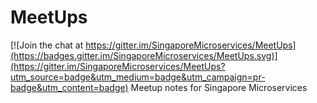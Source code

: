 # MeetUps

[![Join the chat at https://gitter.im/SingaporeMicroservices/MeetUps](https://badges.gitter.im/SingaporeMicroservices/MeetUps.svg)](https://gitter.im/SingaporeMicroservices/MeetUps?utm_source=badge&utm_medium=badge&utm_campaign=pr-badge&utm_content=badge)
Meetup notes for Singapore Microservices
